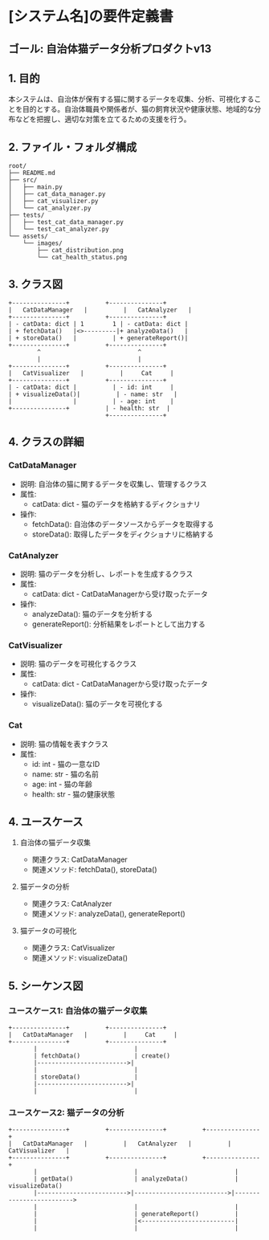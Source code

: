 # [システム名]の要件定義書
## ゴール: 自治体猫データ分析プロダクトv13

## 1. 目的
本システムは、自治体が保有する猫に関するデータを収集、分析、可視化することを目的とする。自治体職員や関係者が、猫の飼育状況や健康状態、地域的な分布などを把握し、適切な対策を立てるための支援を行う。

## 2. ファイル・フォルダ構成
```
root/
├── README.md
├── src/
│   ├── main.py
│   ├── cat_data_manager.py
│   ├── cat_visualizer.py
│   └── cat_analyzer.py
├── tests/
│   ├── test_cat_data_manager.py
│   └── test_cat_analyzer.py
└── assets/
    └── images/
        ├── cat_distribution.png
        └── cat_health_status.png
```

## 3. クラス図
```
+---------------+          +---------------+
|   CatDataManager   |          |   CatAnalyzer   |
+---------------+          +---------------+
| - catData: dict | 1        1 | - catData: dict |
| + fetchData()   |<>---------|+ analyzeData()   |
| + storeData()   |          | + generateReport()|
+---------------+          +---------------+
        ^                           ^
        |                           |
+---------------+          +---------------+
|   CatVisualizer   |          |     Cat     |
+---------------+          +---------------+
| - catData: dict |          | - id: int     |
| + visualizeData()|          | - name: str   |
|                 |          | - age: int    |
+---------------+          | - health: str  |
                           +---------------+
```

## 4. クラスの詳細

### CatDataManager
- 説明: 自治体の猫に関するデータを収集し、管理するクラス
- 属性:
    - catData: dict - 猫のデータを格納するディクショナリ
- 操作:
    - fetchData(): 自治体のデータソースからデータを取得する
    - storeData(): 取得したデータをディクショナリに格納する

### CatAnalyzer
- 説明: 猫のデータを分析し、レポートを生成するクラス
- 属性: 
    - catData: dict - CatDataManagerから受け取ったデータ
- 操作:
    - analyzeData(): 猫のデータを分析する
    - generateReport(): 分析結果をレポートとして出力する

### CatVisualizer
- 説明: 猫のデータを可視化するクラス
- 属性:
    - catData: dict - CatDataManagerから受け取ったデータ
- 操作: 
    - visualizeData(): 猫のデータを可視化する

### Cat
- 説明: 猫の情報を表すクラス
- 属性:
    - id: int - 猫の一意なID
    - name: str - 猫の名前
    - age: int - 猫の年齢
    - health: str - 猫の健康状態

## 4. ユースケース

1. 自治体の猫データ収集
    - 関連クラス: CatDataManager
    - 関連メソッド: fetchData(), storeData()

2. 猫データの分析
    - 関連クラス: CatAnalyzer
    - 関連メソッド: analyzeData(), generateReport()

3. 猫データの可視化
    - 関連クラス: CatVisualizer
    - 関連メソッド: visualizeData()

## 5. シーケンス図

### ユースケース1: 自治体の猫データ収集
```
+---------------+          +---------------+
|   CatDataManager   |          |     Cat     |
+---------------+          +---------------+
       |                           |
       | fetchData()               | create()
       |------------------------->|
       |                           |
       | storeData()               |
       |------------------------->|
       |                           |
```

### ユースケース2: 猫データの分析
```
+---------------+          +---------------+          +---------------+
|   CatDataManager   |          |   CatAnalyzer   |          |   CatVisualizer   |
+---------------+          +---------------+          +---------------+
       |                           |                           |
       | getData()                 | analyzeData()             | visualizeData()
       |------------------------->|-------------------------->|------------------------->
       |                           |                           |
       |                           | generateReport()          |
       |                           |<--------------------------|
       |                           |                           |
```